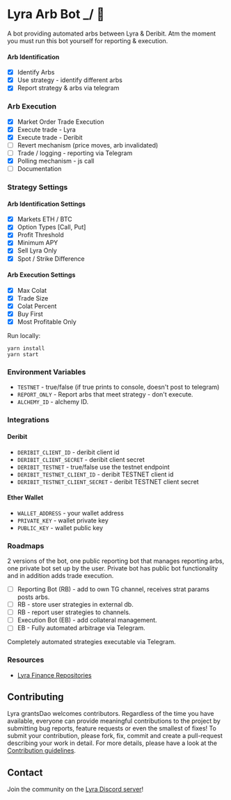 # Lyra Arb Bot \_/ 🤖

A bot providing automated arbs between Lyra & Deribit.
Atm the moment you must run this bot yourself for reporting & execution.

#### Arb Identification

- [x] Identify Arbs
- [x] Use strategy - identify different arbs
- [x] Report strategy & arbs via telegram

### Arb Execution

- [x] Market Order Trade Execution
- [x] Execute trade - Lyra
- [x] Execute trade - Deribit
- [ ] Revert mechanism (price moves, arb invalidated)
- [ ] Trade / logging - reporting via Telegram
- [x] Polling mechanism - js call
- [ ] Documentation

### Strategy Settings

#### Arb Identification Settings

- [x] Markets ETH / BTC
- [x] Option Types [Call, Put]
- [x] Profit Threshold
- [x] Minimum APY
- [x] Sell Lyra Only
- [x] Spot / Strike Difference

#### Arb Execution Settings

- [x] Max Colat
- [x] Trade Size
- [x] Colat Percent
- [x] Buy First
- [x] Most Profitable Only

Run locally:

```
yarn install
yarn start
```

### Environment Variables

- `TESTNET` - true/false (if true prints to console, doesn't post to telegram)
- `REPORT_ONLY` - Report arbs that meet strategy - don't execute.
- `ALCHEMY_ID` - alchemy ID.

### Integrations

#### Deribit

- `DERIBIT_CLIENT_ID` - deribit client id
- `DERIBIT_CLIENT_SECRET` - deribit client secret
- `DERIBIT_TESTNET` - true/false use the testnet endpoint
- `DERIBIT_TESTNET_CLIENT_ID` - deribit TESTNET client id
- `DERIBIT_TESTNET_CLIENT_SECRET` - deribit TESTNET client secret

#### Ether Wallet

- `WALLET_ADDRESS` - your wallet address
- `PRIVATE_KEY` - wallet private key
- `PUBLIC_KEY` - wallet public key

### Roadmaps

2 versions of the bot, one public reporting bot that manages reporting arbs, one private bot set up by the user.
Private bot has public bot functionality and in addition adds trade execution.

- [ ] Reporting Bot (RB) - add to own TG channel, receives strat params posts arbs.
- [ ] RB - store user strategies in external db.
- [ ] RB - report user strategies to channels.
- [ ] Execution Bot (EB) - add collateral management.
- [ ] EB - Fully automated arbitrage via Telegram.

Completely automated strategies executable via Telegram.

### Resources

- [Lyra Finance Repositories](https://github.com/lyra-finance)

## Contributing

Lyra grantsDao welcomes contributors. Regardless of the time you have available, everyone can provide meaningful contributions to the project by submitting bug reports, feature requests or even the smallest of fixes! To submit your contribution, please fork, fix, commit and create a pull-request describing your work in detail. For more details, please have a look at the [Contribution guidelines](https://github.com/Lyra-Grants/docs/blob/main/CONTRIBUTING.md).

## Contact

Join the community on the [Lyra Discord server](https://discord.gg/lyra)!
